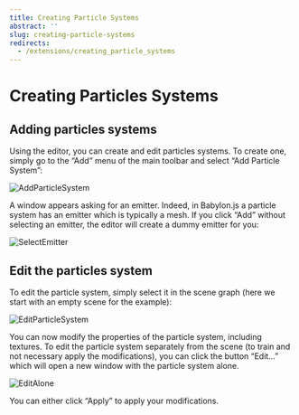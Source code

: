 ```yaml
---
title: Creating Particle Systems
abstract: ''
slug: creating-particle-systems
redirects:
  - /extensions/creating_particle_systems
---
```

# Creating Particles Systems

## Adding particles systems

Using the editor, you can create and edit particles systems. To create one, simply go to the “Add” menu of the main toolbar and select “Add Particle System”:

![AddParticleSystem](/img/extensions/Editor/ParticleSystems/AddParticleSystem.png)

A window appears asking for an emitter. Indeed, in Babylon.js a particle system has an emitter which is typically a mesh.
If you click “Add” without selecting an emitter, the editor will create a dummy emitter for you:

![SelectEmitter](/img/extensions/Editor/ParticleSystems/SelectEmitter.png)

## Edit the particles system

To edit the particle system, simply select it in the scene graph (here we start with an empty scene for the example):

![EditParticleSystem](/img/extensions/Editor/ParticleSystems/EditParticleSystem.png)

You can now modify the properties of the particle system, including textures.
To edit the particle system separately from the scene (to train and not necessary apply the modifications),
you can click the button “Edit…” which will open a new window with the particle system alone.

![EditAlone](/img/extensions/Editor/ParticleSystems/EditAlone.png)

You can either click “Apply” to apply your modifications.

